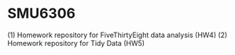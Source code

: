 # SMU6306
(1) Homework repository for FiveThirtyEight data analysis (HW4)
(2) Homework repository for Tidy Data (HW5)
